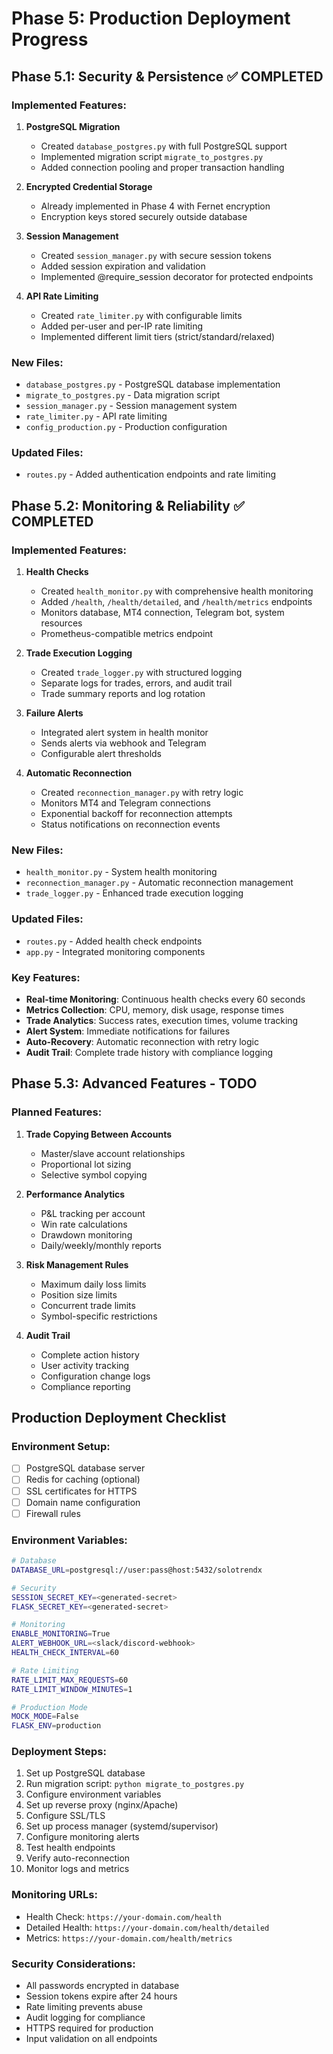 # Phase 5: Production Deployment Progress

## Phase 5.1: Security & Persistence ✅ COMPLETED

### Implemented Features:
1. **PostgreSQL Migration**
   - Created `database_postgres.py` with full PostgreSQL support
   - Implemented migration script `migrate_to_postgres.py`
   - Added connection pooling and proper transaction handling

2. **Encrypted Credential Storage**
   - Already implemented in Phase 4 with Fernet encryption
   - Encryption keys stored securely outside database

3. **Session Management**
   - Created `session_manager.py` with secure session tokens
   - Added session expiration and validation
   - Implemented @require_session decorator for protected endpoints

4. **API Rate Limiting**
   - Created `rate_limiter.py` with configurable limits
   - Added per-user and per-IP rate limiting
   - Implemented different limit tiers (strict/standard/relaxed)

### New Files:
- `database_postgres.py` - PostgreSQL database implementation
- `migrate_to_postgres.py` - Data migration script
- `session_manager.py` - Session management system
- `rate_limiter.py` - API rate limiting
- `config_production.py` - Production configuration

### Updated Files:
- `routes.py` - Added authentication endpoints and rate limiting

## Phase 5.2: Monitoring & Reliability ✅ COMPLETED

### Implemented Features:
1. **Health Checks**
   - Created `health_monitor.py` with comprehensive health monitoring
   - Added `/health`, `/health/detailed`, and `/health/metrics` endpoints
   - Monitors database, MT4 connection, Telegram bot, system resources
   - Prometheus-compatible metrics endpoint

2. **Trade Execution Logging**
   - Created `trade_logger.py` with structured logging
   - Separate logs for trades, errors, and audit trail
   - Trade summary reports and log rotation

3. **Failure Alerts**
   - Integrated alert system in health monitor
   - Sends alerts via webhook and Telegram
   - Configurable alert thresholds

4. **Automatic Reconnection**
   - Created `reconnection_manager.py` with retry logic
   - Monitors MT4 and Telegram connections
   - Exponential backoff for reconnection attempts
   - Status notifications on reconnection events

### New Files:
- `health_monitor.py` - System health monitoring
- `reconnection_manager.py` - Automatic reconnection management
- `trade_logger.py` - Enhanced trade execution logging

### Updated Files:
- `routes.py` - Added health check endpoints
- `app.py` - Integrated monitoring components

### Key Features:
- **Real-time Monitoring**: Continuous health checks every 60 seconds
- **Metrics Collection**: CPU, memory, disk usage, response times
- **Trade Analytics**: Success rates, execution times, volume tracking
- **Alert System**: Immediate notifications for failures
- **Auto-Recovery**: Automatic reconnection with retry logic
- **Audit Trail**: Complete trade history with compliance logging

## Phase 5.3: Advanced Features - TODO

### Planned Features:
1. **Trade Copying Between Accounts**
   - Master/slave account relationships
   - Proportional lot sizing
   - Selective symbol copying

2. **Performance Analytics**
   - P&L tracking per account
   - Win rate calculations
   - Drawdown monitoring
   - Daily/weekly/monthly reports

3. **Risk Management Rules**
   - Maximum daily loss limits
   - Position size limits
   - Concurrent trade limits
   - Symbol-specific restrictions

4. **Audit Trail**
   - Complete action history
   - User activity tracking
   - Configuration change logs
   - Compliance reporting

## Production Deployment Checklist

### Environment Setup:
- [ ] PostgreSQL database server
- [ ] Redis for caching (optional)
- [ ] SSL certificates for HTTPS
- [ ] Domain name configuration
- [ ] Firewall rules

### Environment Variables:
```bash
# Database
DATABASE_URL=postgresql://user:pass@host:5432/solotrendx

# Security
SESSION_SECRET_KEY=<generated-secret>
FLASK_SECRET_KEY=<generated-secret>

# Monitoring
ENABLE_MONITORING=True
ALERT_WEBHOOK_URL=<slack/discord-webhook>
HEALTH_CHECK_INTERVAL=60

# Rate Limiting
RATE_LIMIT_MAX_REQUESTS=60
RATE_LIMIT_WINDOW_MINUTES=1

# Production Mode
MOCK_MODE=False
FLASK_ENV=production
```

### Deployment Steps:
1. Set up PostgreSQL database
2. Run migration script: `python migrate_to_postgres.py`
3. Configure environment variables
4. Set up reverse proxy (nginx/Apache)
5. Configure SSL/TLS
6. Set up process manager (systemd/supervisor)
7. Configure monitoring alerts
8. Test health endpoints
9. Verify auto-reconnection
10. Monitor logs and metrics

### Monitoring URLs:
- Health Check: `https://your-domain.com/health`
- Detailed Health: `https://your-domain.com/health/detailed`
- Metrics: `https://your-domain.com/health/metrics`

### Security Considerations:
- All passwords encrypted in database
- Session tokens expire after 24 hours
- Rate limiting prevents abuse
- Audit logging for compliance
- HTTPS required for production
- Input validation on all endpoints